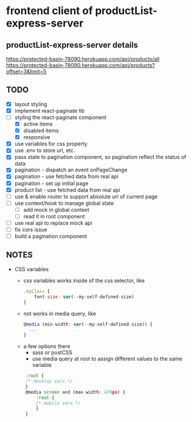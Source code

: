# frontend client of productList-express-server

## productList-express-server details

https://protected-basin-78090.herokuapp.com/api/products/all
https://protected-basin-78090.herokuapp.com/api/products?offset=3&limit=5

## TODO

- [x] layout styling
- [x] implement react-paginate lib
- [ ] styling the react-paginate component
  - [x] active items
  - [x] disabled items
  - [x] responsive
- [x] use variables for css property
- [x] use .env to store url, etc.
- [x] pass state to pagination component, so pagination reflect the status of data
- [x] pagination - dispatch an event onPageChange
- [x] pagination - use fetched data from real api
- [x] pagination - set up initial page
- [x] product list - use fetched data from real api
- [ ] use & enable router to support absolute url of current page
- [ ] use context/hook to manage global state
  - [ ] add mock in global context
  - [ ] read it in root component
- [ ] use real api to replace mock api
- [ ] fix cors issue
- [ ] build a pagination component

## NOTES

- CSS variables

  - css variables works inside of the css selector, like
    ```javascript
    .myClass {
        font-size: var(--my-self-defined-size)
    }
    ```
  - not works in media query, like
    ```javascript
    @media (min-width: var(--my-self-defined-size)) {
      ...
    }
    ```
  - a few options there
    - sass or postCSS
    - use media query at root to assign different values to the same variable

  ```javascript
      :root {
      /* desktop vars */
      }
      @media screen and (max-width: 479px) {
          :root {
          /* mobile vars */
          }
      }
  ```
